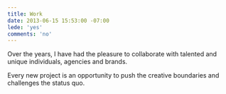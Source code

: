 ```yaml
---
title: Work
date: 2013-06-15 15:53:00 -07:00
lede: 'yes'
comments: 'no'
---
```


Over the years, I have had the pleasure to collaborate with talented and unique individuals, agencies and brands.

Every new project is an opportunity to push the creative boundaries and challenges the status quo.